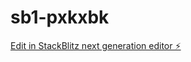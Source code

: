 # sb1-pxkxbk

[Edit in StackBlitz next generation editor ⚡️](https://stackblitz.com/~/github.com/Sk-fulwaria143/sb1-pxkxbk)